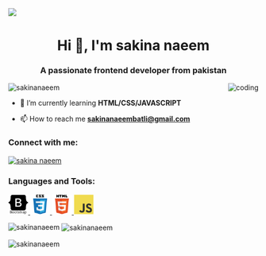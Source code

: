 <img src="https://quixy.com/wp-content/uploads/2021/09/Website-Builder.png">
<h1 align="center">Hi 👋, I'm sakina naeem</h1>
<h3 align="center">A passionate frontend developer from pakistan</h3>
<img align="right" alt="coding" widht="200" height="270" src="https://media3.giphy.com/media/v1.Y2lkPTc5MGI3NjExamw3cTUyeDJsc3duZG40dW9xdHgzamt1NHlvdDF4Nnk4a2lmdHRhMyZlcD12MV9pbnRlcm5hbF9naWZfYnlfaWQmY3Q9cw/NgurY1o4z080Jfoyzw/giphy.gif">

<p align="left"> <img src="https://komarev.com/ghpvc/?username=sakinanaeem&label=Profile%20views&color=0e75b6&style=flat" alt="sakinanaeem" /> </p>

- 🌱 I’m currently learning **HTML/CSS/JAVASCRIPT**

- 📫 How to reach me **sakinanaeembatli@gmail.com**

<h3 align="left">Connect with me:</h3>
<p align="left">
<a href="https://linkedin.com/in/sakina naeem" target="blank"><img align="center" src="https://raw.githubusercontent.com/rahuldkjain/github-profile-readme-generator/master/src/images/icons/Social/linked-in-alt.svg" alt="sakina naeem" height="30" width="40" /></a>
</p>

<h3 align="left">Languages and Tools:</h3>
<p align="left"> <a href="https://getbootstrap.com" target="_blank" rel="noreferrer"> <img src="https://raw.githubusercontent.com/devicons/devicon/master/icons/bootstrap/bootstrap-plain-wordmark.svg" alt="bootstrap" width="40" height="40"/> </a> <a href="https://www.w3schools.com/css/" target="_blank" rel="noreferrer"> <img src="https://raw.githubusercontent.com/devicons/devicon/master/icons/css3/css3-original-wordmark.svg" alt="css3" width="40" height="40"/> </a> <a href="https://www.w3.org/html/" target="_blank" rel="noreferrer"> <img src="https://raw.githubusercontent.com/devicons/devicon/master/icons/html5/html5-original-wordmark.svg" alt="html5" width="40" height="40"/> </a> <a href="https://developer.mozilla.org/en-US/docs/Web/JavaScript" target="_blank" rel="noreferrer"> <img src="https://raw.githubusercontent.com/devicons/devicon/master/icons/javascript/javascript-original.svg" alt="javascript" width="40" height="40"/> </a> </p>

<p><img align="left" src="https://github-readme-stats.vercel.app/api/top-langs?username=sakinanaeem&show_icons=true&locale=en&layout=compact" alt="sakinanaeem" /></p>

<p>&nbsp;<img align="center" src="https://github-readme-stats.vercel.app/api?username=sakinanaeem&show_icons=true&locale=en" alt="sakinanaeem" /></p>

<p><img align="center" src="https://github-readme-streak-stats.herokuapp.com/?user=sakinanaeem&" alt="sakinanaeem" /></p>
